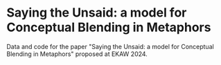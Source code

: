 # Saying the Unsaid: a model for Conceptual Blending in Metaphors
Data and code for the paper "Saying the Unsaid: a model for Conceptual Blending in Metaphors" proposed at EKAW 2024.
